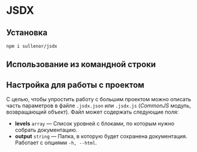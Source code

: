 # JSDX

## Установка

```
npm i sullenor/jsdx
```
## Использование из командной строки

## Настройка для работы с проектом

С целью, чтобы упростить работу с большим проектом можно описать часть параметров в файле `.jsdx.json` или `.jsdx.js` (*CommonJS* модуль, возвращающий объект). Файл может содержать следующие поля:

* **levels** `array` &mdash; Список уровней с блоками, по которым нужно собрать документацию.
* **output** `string` &mdash; Папка, в которую будет сохранена документация. Работает с опциями `-h, --html`.
